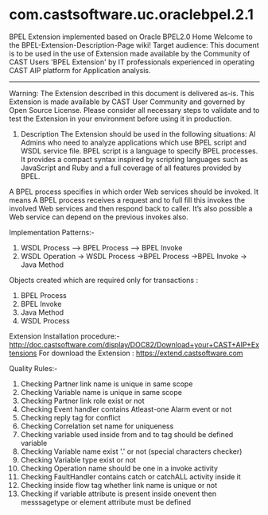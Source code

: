 # com.castsoftware.uc.oraclebpel.2.1
BPEL Extension implemented based on Oracle BPEL2.0
Home
Welcome to the BPEL-Extension-Description-Page wiki!
Target audience: This document is to be used in the use of Extension made available by the Community of CAST Users 'BPEL Extension' by IT professionals experienced in operating CAST AIP platform for Application analysis.
________________________________________
Warning: The Extension described in this document is delivered as-is. This Extension is made available by CAST User Community and governed by Open Source License. Please consider all necessary steps to validate and to test the Extension in your environment before using it in production.
1. Description
The Extension should be used in the following situations: AI Admins who need to analyze applications which use BPEL script and WSDL service file. BPEL script is a language to specify BPEL processes. It provides a compact syntax inspired by scripting languages such as JavaScript and Ruby and a full coverage of all features provided by BPEL.

A BPEL process specifies in which order Web services should be invoked. It means A BPEL process receives a request and to full fill this invokes the involved Web services and then respond back to caller. It’s also possible a Web service can depend on the previous invokes also.

Implementation Patterns:-  

1. WSDL Process --> BPEL Process --> BPEL Invoke
2. WSDL Operation ->  WSDL Process ->BPEL Process ->BPEL Invoke -> Java Method

Objects created which are required only for transactions :
1. BPEL Process
2. BPEL Invoke
3. Java Method
4. WSDL Process


Extension Installation procedure:- 
http://doc.castsoftware.com/display/DOC82/Download+your+CAST+AIP+Extensions
For download the Extension :
https://extend.castsoftware.com

Quality Rules:-
1.  Checking Partner link name is unique in same scope
2.  Checking Variable name is unique in same scope
3.  Checking Partner link role exist or not
3.  Checking Event handler contains Atleast-one Alarm event or not
4.  Checking reply tag for conflict
5.  Checking Correlation set name for uniqueness 
6.  Checking variable used inside from and to tag  should be defined variable
7.  Checking Variable name exist '.' or not (special characters checker)
8.  Checking Variable type exist or not
9.  Checking Operation name should be one in a invoke activity
10. Checking FaultHandler contains catch or catchALL activity inside it
11. Checking inside flow tag whether link name is unique or not
12. Checking if variable attribute is present inside onevent then messsagetype or element attribute must be defined
